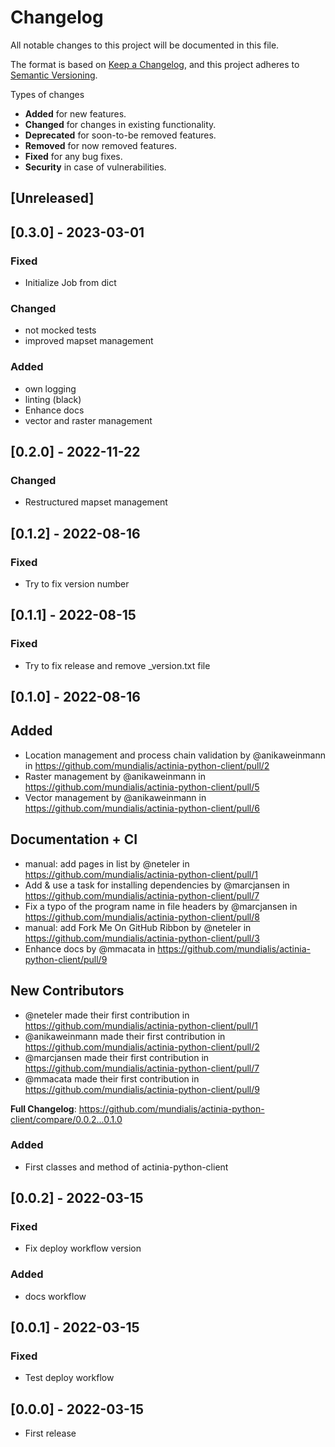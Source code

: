 # Changelog
All notable changes to this project will be documented in this file.

The format is based on [Keep a Changelog](https://keepachangelog.com/en/1.0.0/),
and this project adheres to [Semantic Versioning](https://semver.org/spec/v2.0.0.html).

Types of changes

* __Added__ for new features.
* __Changed__ for changes in existing functionality.
* __Deprecated__ for soon-to-be removed features.
* __Removed__ for now removed features.
* __Fixed__ for any bug fixes.
* __Security__ in case of vulnerabilities.


## [Unreleased]

## [0.3.0] - 2023-03-01
### Fixed
* Initialize Job from dict

### Changed
* not mocked tests
* improved mapset management

### Added
* own logging
* linting (black)
* Enhance docs
* vector and raster management

## [0.2.0] - 2022-11-22
### Changed
* Restructured mapset management

## [0.1.2] - 2022-08-16
### Fixed
* Try to fix version number

## [0.1.1] - 2022-08-15
### Fixed
* Try to fix release and remove _version.txt file

## [0.1.0] - 2022-08-16
## Added
* Location management and process chain validation by @anikaweinmann in https://github.com/mundialis/actinia-python-client/pull/2
* Raster management by @anikaweinmann in https://github.com/mundialis/actinia-python-client/pull/5
* Vector management by @anikaweinmann in https://github.com/mundialis/actinia-python-client/pull/6

## Documentation + CI
* manual: add pages in list by @neteler in https://github.com/mundialis/actinia-python-client/pull/1
* Add & use a task for installing dependencies by @marcjansen in https://github.com/mundialis/actinia-python-client/pull/7
* Fix a typo of the program name in file headers by @marcjansen in https://github.com/mundialis/actinia-python-client/pull/8
* manual: add Fork Me On GitHub Ribbon by @neteler in https://github.com/mundialis/actinia-python-client/pull/3
* Enhance docs by @mmacata in https://github.com/mundialis/actinia-python-client/pull/9

## New Contributors
* @neteler made their first contribution in https://github.com/mundialis/actinia-python-client/pull/1
* @anikaweinmann made their first contribution in https://github.com/mundialis/actinia-python-client/pull/2
* @marcjansen made their first contribution in https://github.com/mundialis/actinia-python-client/pull/7
* @mmacata made their first contribution in https://github.com/mundialis/actinia-python-client/pull/9

**Full Changelog**: https://github.com/mundialis/actinia-python-client/compare/0.0.2...0.1.0

### Added
* First classes and method of actinia-python-client

## [0.0.2] - 2022-03-15
### Fixed
- Fix deploy workflow version
### Added
- docs workflow

## [0.0.1] - 2022-03-15
### Fixed
- Test deploy workflow

## [0.0.0] - 2022-03-15
- First release
